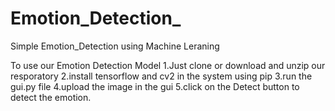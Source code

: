# Emotion_Detection_
Simple Emotion_Detection using Machine Leraning 

To use our Emotion Detection Model 
1.Just clone or download and unzip our resporatory 
2.install tensorflow and cv2 in the system using pip 
3.run the gui.py file
4.upload the image in the gui
5.click on the Detect button to detect the emotion.
